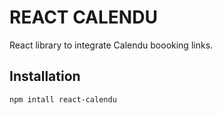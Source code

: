 # REACT CALENDU

React library to integrate Calendu boooking links.

## Installation

```bash
npm intall react-calendu
```
